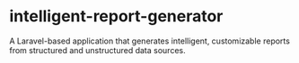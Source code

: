 # intelligent-report-generator
A Laravel-based application that generates intelligent, customizable reports from structured and unstructured data sources.

